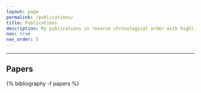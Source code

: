 ```yaml
---
layout: page
permalink: /publications/
title: Publications
description: My publications in reverse chronological order with highlights in <strong>bold</strong>.
nav: true
nav_order: 5
---
```


<!-- 
  ## Preprints
  <div class="publications">
  {% bibliography -f preprints %}
  </div>
-->

<hr>

## Papers
<!-- _pages/publications.md -->
<div class="publications">

{% bibliography -f papers %}

</div>
